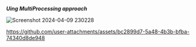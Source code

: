 
***Uing MultiProcessing approach***

![Screenshot 2024-04-09 230228](https://github.com/jenin144/Real-time-Beach-ball-game-in-c/assets/151941064/5a340203-1747-4e89-b30b-6eed7e827509)



https://github.com/user-attachments/assets/bc2899d7-5a48-4b3b-bfba-74340d8de948

